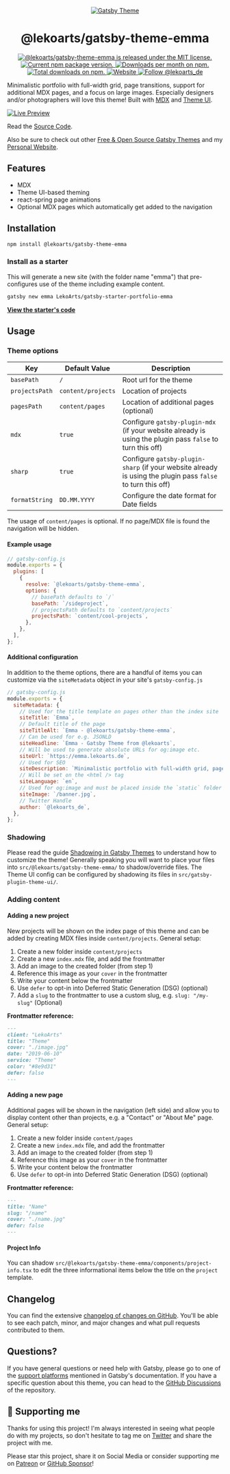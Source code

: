 <p align="center">
  <a href="https://themes.lekoarts.de">
    <img alt="Gatsby Theme" src="https://img.lekoarts.de/gatsby/gatsby-themes-illustration.png" />
  </a>
</p>
<h1 align="center">
  @lekoarts/gatsby-theme-emma
</h1>

<p align="center">
  <a href="https://github.com/LekoArts/gatsby-themes/blob/main/LICENSE">
    <img src="https://img.shields.io/badge/license-MIT-blue.svg" alt="@lekoarts/gatsby-theme-emma is released under the MIT license." />
  </a>
  <a href="https://www.npmjs.org/package/@lekoarts/gatsby-theme-emma">
    <img src="https://img.shields.io/npm/v/@lekoarts/gatsby-theme-emma.svg" alt="Current npm package version." />
  </a>
  <a href="https://npmcharts.com/compare/@lekoarts/gatsby-theme-emma?minimal=true">
    <img src="https://img.shields.io/npm/dm/@lekoarts/gatsby-theme-emma.svg" alt="Downloads per month on npm." />
  </a>
  <a href="https://npmcharts.com/compare/@lekoarts/gatsby-theme-emma?minimal=true">
    <img src="https://img.shields.io/npm/dt/@lekoarts/gatsby-theme-emma.svg" alt="Total downloads on npm." />
  </a>
  <a href="https://www.lekoarts.de?utm_source=emma&utm_medium=Theme">
    <img alt="Website" src="https://img.shields.io/badge/-website-blue">
  </a>
  <a href="https://twitter.com/intent/follow?screen_name=lekoarts_de">
      <img src="https://img.shields.io/twitter/follow/lekoarts_de.svg?label=Follow%20@lekoarts_de" alt="Follow @lekoarts_de" />
    </a>
</p>

Minimalistic portfolio with full-width grid, page transitions, support for additional MDX pages, and a focus on large images. Especially designers and/or photographers will love this theme! Built with [MDX](https://mdxjs.com/) and [Theme UI](https://theme-ui.com/).

[![Live Preview](https://img.lekoarts.de/gatsby/preview.svg)](https://emma.lekoarts.de)

Read the [Source Code](https://github.com/LekoArts/gatsby-starter-portfolio-emma).

Also be sure to check out other [Free & Open Source Gatsby Themes](https://themes.lekoarts.de) and my [Personal Website](https://www.lekoarts.de?utm_source=emma&utm_medium=Theme).

## Features

- MDX
- Theme UI-based theming
- react-spring page animations
- Optional MDX pages which automatically get added to the navigation

## Installation

```sh
npm install @lekoarts/gatsby-theme-emma
```

### Install as a starter

This will generate a new site (with the folder name "emma") that pre-configures use of the theme including example content.

```sh
gatsby new emma LekoArts/gatsby-starter-portfolio-emma
```

[**View the starter's code**](https://github.com/LekoArts/gatsby-starter-portfolio-emma)

## Usage

### Theme options

| Key            | Default Value      | Description                                                                                                 |
| -------------- | ------------------ | ----------------------------------------------------------------------------------------------------------- |
| `basePath`     | `/`                | Root url for the theme                                                                                      |
| `projectsPath` | `content/projects` | Location of projects                                                                                        |
| `pagesPath`    | `content/pages`    | Location of additional pages (optional)                                                                     |
| `mdx`          | `true`             | Configure `gatsby-plugin-mdx` (if your website already is using the plugin pass `false` to turn this off)   |
| `sharp`        | `true`             | Configure `gatsby-plugin-sharp` (if your website already is using the plugin pass `false` to turn this off) |
| `formatString` | `DD.MM.YYYY`       | Configure the date format for Date fields                                                                   |

The usage of `content/pages` is optional. If no page/MDX file is found the navigation will be hidden.

#### Example usage

```js
// gatsby-config.js
module.exports = {
  plugins: [
    {
      resolve: `@lekoarts/gatsby-theme-emma`,
      options: {
        // basePath defaults to `/`
        basePath: `/sideproject`,
        // projectsPath defaults to `content/projects`
        projectsPath: `content/cool-projects`,
      },
    },
  ],
};
```

#### Additional configuration

In addition to the theme options, there are a handful of items you can customize via the `siteMetadata` object in your site's `gatsby-config.js`

```js
// gatsby-config.js
module.exports = {
  siteMetadata: {
    // Used for the title template on pages other than the index site
    siteTitle: `Emma`,
    // Default title of the page
    siteTitleAlt: `Emma - @lekoarts/gatsby-theme-emma`,
    // Can be used for e.g. JSONLD
    siteHeadline: `Emma - Gatsby Theme from @lekoarts`,
    // Will be used to generate absolute URLs for og:image etc.
    siteUrl: `https://emma.lekoarts.de`,
    // Used for SEO
    siteDescription: `Minimalistic portfolio with full-width grid, page transitions, support for additional MDX pages, and a focus on large images`,
    // Will be set on the <html /> tag
    siteLanguage: `en`,
    // Used for og:image and must be placed inside the `static` folder
    siteImage: `/banner.jpg`,
    // Twitter Handle
    author: `@lekoarts_de`,
  },
};
```

### Shadowing

Please read the guide [Shadowing in Gatsby Themes](https://www.gatsbyjs.com/docs/how-to/plugins-and-themes/shadowing/) to understand how to customize the theme! Generally speaking you will want to place your files into `src/@lekoarts/gatsby-theme-emma/` to shadow/override files. The Theme UI config can be configured by shadowing its files in `src/gatsby-plugin-theme-ui/`.

### Adding content

#### Adding a new project

New projects will be shown on the index page of this theme and can be added by creating MDX files inside `content/projects`. General setup:

1. Create a new folder inside `content/projects`
1. Create a new `index.mdx` file, and add the frontmatter
1. Add an image to the created folder (from step 1)
1. Reference this image as your `cover` in the frontmatter
1. Write your content below the frontmatter
1. Use `defer` to opt-in into Deferred Static Generation (DSG) (optional)
1. Add a `slug` to the frontmatter to use a custom slug, e.g. `slug: "/my-slug"` (Optional)

**Frontmatter reference:**

```md
---
client: "LekoArts"
title: "Theme"
cover: "./image.jpg"
date: "2019-06-10"
service: "Theme"
color: "#8e9d31"
defer: false
---
```

#### Adding a new page

Additional pages will be shown in the navigation (left side) and allow you to display content other than projects, e.g. a "Contact" or "About Me" page. General setup:

1. Create a new folder inside `content/pages`
1. Create a new `index.mdx` file, and add the frontmatter
1. Add an image to the created folder (from step 1)
1. Reference this image as your `cover` in the frontmatter
1. Write your content below the frontmatter
1. Use `defer` to opt-in into Deferred Static Generation (DSG) (optional)

**Frontmatter reference:**

```md
---
title: "Name"
slug: "/name"
cover: "./name.jpg"
defer: false
---
```

#### Project Info

You can shadow `src/@lekoarts/gatsby-theme-emma/components/project-info.tsx` to edit the three informational items below the title on the `project` template.

## Changelog

You can find the extensive [changelog of changes on GitHub](https://github.com/LekoArts/gatsby-themes/blob/main/themes/gatsby-theme-emma/CHANGELOG.md). You'll be able to see each patch, minor, and major changes and what pull requests contributed to them.

## Questions?

If you have general questions or need help with Gatsby, please go to one of the [support platforms](https://www.gatsbyjs.com/contributing/community/#where-to-get-support) mentioned in Gatsby's documentation. If you have a specific question about this theme, you can head to the [GitHub Discussions](https://github.com/LekoArts/gatsby-themes/discussions) of the repository.

## 🌟 Supporting me

Thanks for using this project! I'm always interested in seeing what people do with my projects, so don't hesitate to tag me on [Twitter](https://twitter.com/lekoarts_de) and share the project with me.

Please star this project, share it on Social Media or consider supporting me on [Patreon](https://www.patreon.com/lekoarts) or [GitHub Sponsor](https://github.com/sponsors/LekoArts)!
